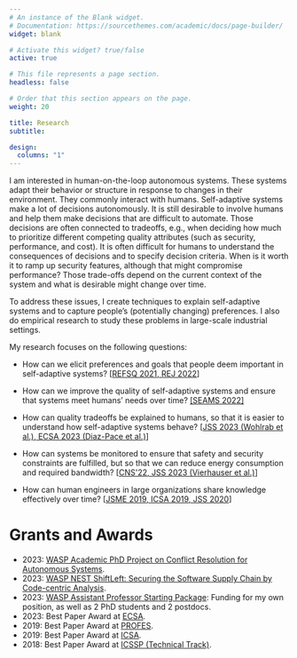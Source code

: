 ```yaml
---
# An instance of the Blank widget.
# Documentation: https://sourcethemes.com/academic/docs/page-builder/
widget: blank

# Activate this widget? true/false
active: true

# This file represents a page section.
headless: false

# Order that this section appears on the page.
weight: 20

title: Research
subtitle: 

design:
  columns: "1"
---
```

I am interested in human-on-the-loop autonomous systems. These systems adapt their behavior or structure in response to changes in their environment. They commonly interact with humans.
Self-adaptive systems make a lot of decisions autonomously. It is still desirable to involve humans and help them make decisions that are difficult to automate. Those decisions are often connected to tradeoffs, e.g., when deciding how much to prioritize different competing quality attributes (such as security, performance, and cost). It is often difficult for humans to understand the consequences of decisions and to specify decision criteria. When is it worth it to ramp up security features, although that might compromise performance? Those trade-offs depend on the current context of the system and what is desirable might change over time.

To address these issues, I create techniques to explain self-adaptive systems and to capture people’s (potentially changing) preferences. I also do empirical research to study these problems in large-scale industrial settings.

My research focuses on the following questions:
* How can we elicit preferences and goals that people deem important in self-adaptive systems? [[REFSQ 2021](/publication/wohlrab-2021-refsq/)[, REJ 2022](/publication/wohlrab-2021-rej/)]
* How can we improve the quality of self-adaptive systems and ensure that systems meet humans’ needs over time? [[SEAMS 2022]](/publication/wohlrab-2022-seams/)
* How can quality tradeoffs be explained to humans, so that it is easier to understand how self-adaptive systems behave? [[JSS 2023 (Wohlrab et al.)](/publication/wohlrab-2023-jss/)[, ECSA 2023 (Diaz-Pace et al.)](/publication/diazpace-2023-ecsa/)]

* How can systems be monitored to ensure that safety and security constraints are fulfilled, but so that we can reduce energy consumption and required bandwidth? [[CNS'22](/publication/vierhauser-2022-cns/)[, JSS 2023 (Vierhauser et al.)](/publication/vierhauser-2023-jss/)]
* How can human engineers in large organizations share knowledge effectively over time?
[[JSME 2019](/publication/wohlrab-2019-jsme/)[, ICSA 2019](/publication/wohlrab-2019-icsa-survey/)[, JSS 2020](/publication/wohlrab-2020-jss/)]

# Grants and Awards
* 2023: [WASP Academic PhD Project on Conflict Resolution for Autonomous Systems](https://wasp-sweden.org/opportunities/calls/).
* 2023: [WASP NEST ShiftLeft: Securing the Software Supply Chain by Code-centric Analysis](https://wasp-sweden.org/).
* 2023: [WASP Assistant Professor Starting Package](https://wasp-sweden.org/opportunities/calls/): Funding for my own position, as well as 2 PhD students and 2 postdocs.
* 2023: Best Paper Award at [ECSA](https://rebekkaa.github.io/files/DiazPace2023-ECSA.pdf).
* 2019: Best Paper Award at [PROFES](https://link.springer.com/chapter/10.1007/978-3-030-35333-9_26).
* 2019: Best Paper Award at [ICSA](https://ieeexplore.ieee.org/abstract/document/8703919).
* 2018: Best Paper Award at [ICSSP (Technical Track)](https://dl.acm.org/doi/10.1145/3202710.3203155).
